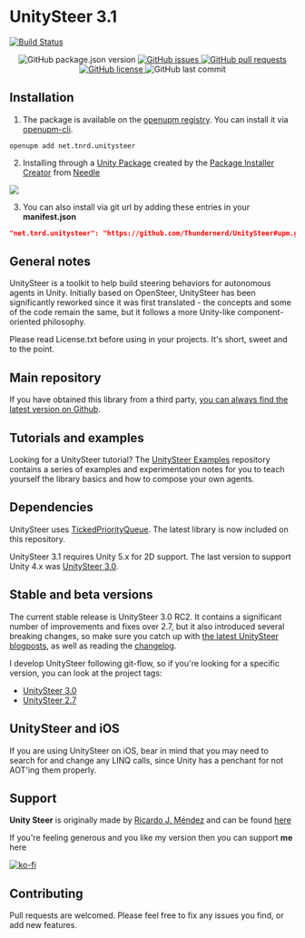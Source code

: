 # UnitySteer 3.1  

[![Build Status](https://travis-ci.org/GandaG/UnitySteer.svg?branch=feature%2Ftravis_integration)](https://travis-ci.org/GandaG/UnitySteer)

<p align="center">
	<img alt="GitHub package.json version" src ="https://img.shields.io/github/package-json/v/Thundernerd/UnitySteer/upm" />
	<a href="https://github.com/Thundernerd/UnitySteer/issues">
		<img alt="GitHub issues" src ="https://img.shields.io/github/issues/Thundernerd/UnitySteer" />
	</a>
	<a href="https://github.com/Thundernerd/UnitySteer/pulls">
		<img alt="GitHub pull requests" src ="https://img.shields.io/github/issues-pr/Thundernerd/UnitySteer" />
	</a>
	<a href="https://github.com/Thundernerd/UnitySteer/blob/upm/LICENSE.md">
		<img alt="GitHub license" src ="https://img.shields.io/github/license/Thundernerd/UnitySteer" />
	</a>
	<img alt="GitHub last commit" src ="https://img.shields.io/github/last-commit/Thundernerd/UnitySteer/upm" />
</p>

## Installation
1. The package is available on the [openupm registry](https://openupm.com). You can install it via [openupm-cli](https://github.com/openupm/openupm-cli).
```
openupm add net.tnrd.unitysteer
```
2. Installing through a [Unity Package](http://package-installer.glitch.me/v1/installer/package.openupm.com/net.tnrd.unitysteer?registry=https://package.openupm.com) created by the [Package Installer Creator](https://package-installer.glitch.me) from [Needle](https://needle.tools)

[<img src="https://img.icons8.com/ios/50/000000/download--v1.png"/>](http://package-installer.glitch.me/v1/installer/package.openupm.com/net.tnrd.unitysteer?registry=https://package.openupm.com)

3. You can also install via git url by adding these entries in your **manifest.json**
```json
"net.tnrd.unitysteer": "https://github.com/Thundernerd/UnitySteer#upm.git"
```

## General notes

UnitySteer is a toolkit to help build steering behaviors for autonomous agents in Unity.  Initially based on OpenSteer, UnitySteer has been significantly reworked since it was first translated - the concepts and some of the code remain the same, but it follows a more Unity-like component-oriented philosophy. 

Please read License.txt before using in your projects.  It's short, sweet and to the point.


## Main repository

If you have obtained this library from a third party, [you can always find the latest version on Github](https://github.com/ricardojmendez/UnitySteer).

## Tutorials and examples

Looking for a UnitySteer tutorial?  The [UnitySteer Examples](https://github.com/ricardojmendez/UnitySteerExamples) repository contains a series of examples and experimentation notes for you to teach yourself the library basics and how to compose your own agents.

## Dependencies

UnitySteer uses [TickedPriorityQueue](https://github.com/Garufortho/TickedPriorityQueue). The latest library is now included on this repository.

UnitySteer 3.1 requires Unity 5.x for 2D support. The last version to support Unity 4.x was [UnitySteer 3.0](https://github.com/ricardojmendez/UnitySteer/tree/v3.0.0).

## Stable and beta versions

The current stable release is UnitySteer 3.0 RC2.  It contains a significant number of improvements and fixes over 2.7, but it also introduced several breaking changes, so make sure you catch up with [the latest UnitySteer blogposts](http://numergent.com/tags/unitysteer/), as well as reading the [changelog](CHANGELOG.md).

I develop UnitySteer following git-flow, so if you're looking for a specific version, you can look at the project tags:

* [UnitySteer 3.0](https://github.com/ricardojmendez/UnitySteer/tree/v3.0.0)
* [UnitySteer 2.7](https://github.com/ricardojmendez/UnitySteer/tree/v2.7)


## UnitySteer and iOS

If you are using UnitySteer on iOS, bear in mind that you may need to search for and change any LINQ calls, since Unity has a penchant for not AOT'ing them properly.

## Support
**Unity Steer** is originally made by [Ricardo J. Méndez](https://github.com/ricardojmendez) and can be found [here](https://github.com/ricardojmendez/UnitySteer)  

If you're feeling generous and you like my version then you can support **me** here

[![ko-fi](https://www.ko-fi.com/img/githubbutton_sm.svg)](https://ko-fi.com/J3J11GEYY)

## Contributing
Pull requests are welcomed. Please feel free to fix any issues you find, or add new features.
